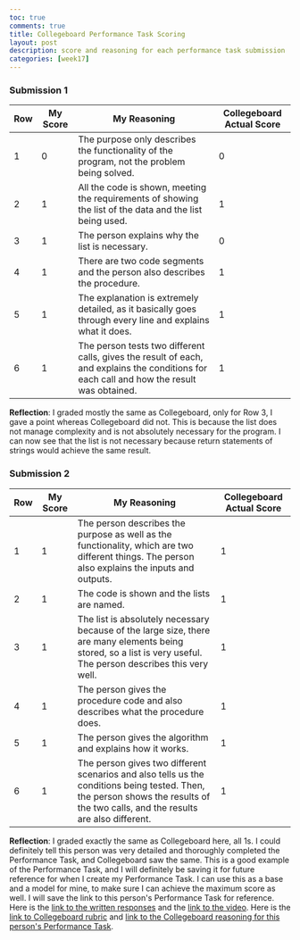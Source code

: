 ```yaml
---
toc: true
comments: true
title: Collegeboard Performance Task Scoring
layout: post
description: score and reasoning for each performance task submission
categories: [week17]
---
```


### Submission 1


| Row | My Score | My Reasoning | Collegeboard Actual Score |
| --- | --- | --- | --- |
| 1 | 0 | The purpose only describes the functionality of the program, not the problem being solved. | 0 |
| 2 | 1 | All the code is shown, meeting the requirements of showing the list of the data and the list being used. | 1 |
| 3 | 1 | The person explains why the list is necessary. | 0 |
| 4 | 1 | There are two code segments and the person also describes the procedure. | 1 |
| 5 | 1 | The explanation is extremely detailed, as it basically goes through every line and explains what it does. | 1 |
| 6 | 1 | The person tests two different calls, gives the result of each, and explains the conditions for each call and how the result was obtained. | 1 |


**Reflection**: I graded mostly the same as Collegeboard, only for Row 3, I gave a point whereas Collegeboard did not. This is because the list does not manage complexity and is not absolutely necessary for the program. I can now see that the list is not necessary because return statements of strings would achieve the same result.

### Submission 2


| Row | My Score | My Reasoning | Collegeboard Actual Score |
| --- | --- | --- | --- |
| 1 | 1 | The person describes the purpose as well as the functionality, which are two different things. The person also explains the inputs and outputs. | 1 |
| 2 | 1 | The code is shown and the lists are named. | 1 |
| 3 | 1 | The list is absolutely necessary because of the large size, there are many elements being stored, so a list is very useful. The person describes this very well. | 1 |
| 4 | 1 | The person gives the procedure code and also describes what the procedure does. | 1 |
| 5 | 1 | The person gives the algorithm and explains how it works. | 1 |
| 6 | 1 | The person gives two different scenarios and also tells us the conditions being tested. Then, the person shows the results of the two calls, and the results are also different. | 1 |


**Reflection**: I graded exactly the same as Collegeboard here, all 1s. I could definitely tell this person was very detailed and thoroughly completed the Performance Task, and Collegeboard saw the same. This is a good example of the Performance Task, and I will definitely be saving it for future reference for when I create my Performance Task. I can use this as a base and a model for mine, to make sure I can achieve the maximum score as well. I will save the link to this person's Performance Task for reference. Here is the [link to the written responses](https://apcentral.collegeboard.org/media/pdf/ap-computer-science-principles-2022-create-performance-task-sample-a.pdf) and the [link to the video](https://youtu.be/tEXoC-zYsrU). Here is the [link to Collegeboard rubric](https://apcentral.collegeboard.org/media/pdf/ap22-sg-computer-science-principles.pdf) and [link to the Collegeboard reasoning for this person's Performance Task](https://drive.google.com/file/d/1h1BDVPlYfXE5Lg1AZ8VdWJf6erT3hQ4e/view).
